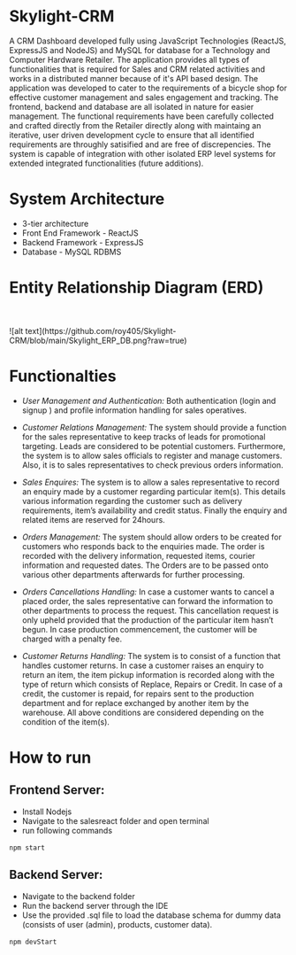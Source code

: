 # Skylight-CRM
 A CRM Dashboard developed fully using JavaScript Technologies (ReactJS, ExpressJS and NodeJS) and MySQL for database for a Technology and Computer Hardware Retailer. The application provides all types of functionalities that is required for Sales and CRM related activities and works in a distributed manner because of it's API based design. The application was developed to cater to the requirements of a bicycle shop for effective customer management and sales engagement and tracking. The frontend, backend and database are all isolated in nature for easier management. The functional requirements have been carefully collected and crafted directly from the Retailer directly along with maintaing an iterative, user driven development cycle to ensure that all identified requirements are throughly satisified and are free of discrepencies. The system is capable of integration with other isolated ERP level systems for extended integrated functionalities (future additions).
 
 # System Architecture
 - 3-tier architecture
 - Front End Framework - ReactJS
 - Backend Framework - ExpressJS
 - Database - MySQL RDBMS

 # Entity Relationship Diagram (ERD)
 </br>
 </br>
 ![alt text](https://github.com/roy405/Skylight-CRM/blob/main/Skylight_ERP_DB.png?raw=true)
 
 # Functionalties
- *User Management and Authentication:*
Both authentication (login and signup ) and profile information handling for sales operatives. 

- *Customer Relations Management:*
The system should provide a function for the sales representative to keep tracks of leads for promotional targeting. Leads are considered to be potential customers. Furthermore, the system is to allow sales officials to register and manage customers. Also, it is to sales representatives to check previous orders information.

- *Sales Enquires:*
The system is to allow a sales representative to record an enquiry made by a customer regarding particular item(s). This details various information regarding the customer such as delivery requirements, item’s availability and credit status. Finally the enquiry and related items are reserved for 24hours. 

- *Orders Management:*
The system should allow orders to be created for customers who responds back to the enquiries made. The order is recorded with the delivery information, requested items, courier information and requested dates. The Orders are to be passed onto various other departments afterwards for further processing.

- *Orders Cancellations Handling:*
In case a customer wants to cancel a placed order, the sales representative can forward the information to other departments to process the request. This cancellation request is only upheld provided that the production of the particular item hasn’t begun. In case production commencement, the customer will be charged with a penalty fee.

- *Customer Returns Handling:*
The system is to consist of a function that handles customer returns. In case a customer raises an enquiry to return an item, the item pickup information is recorded along with the type of return which consists of Replace, Repairs or Credit. In case of a credit, the customer is repaid, for repairs sent to the production department and for replace exchanged by another item by the warehouse. All above conditions are considered depending on the condition of the item(s).


# How to run

## Frontend Server:
- Install Nodejs
- Navigate to the salesreact folder and open terminal
- run following commands
```
npm start
```
## Backend Server:
- Navigate to the backend folder
- Run the backend server through the IDE
- Use the provided .sql file to load the database schema for dummy data (consists of user (admin), products, customer data).
```
npm devStart
```
